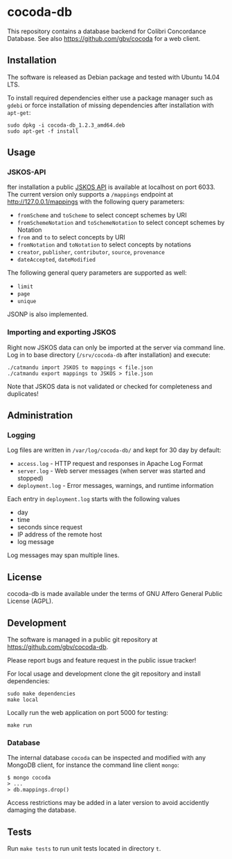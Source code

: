 # cocoda-db

This repository contains a database backend for Colibri Concordance Database. 
See also <https://github.com/gbv/cocoda> for a web client.

## Installation

The software is released as Debian package and tested with Ubuntu 14.04 LTS.

To install required dependencies either use a package manager such as `gdebi`
or force installation of missing dependencies after installation with
`apt-get`:

    sudo dpkg -i cocoda-db_1.2.3_amd64.deb
    sudo apt-get -f install

## Usage

### JSKOS-API

fter installation a public [JSKOS API](https://github.com/gbv/jskos-api) is
available at localhost on port 6033. The current version only supports a
`/mappings` endpoint at <http://127.0.0.1/mappings> with the following query
parameters:

* `fromScheme` and `toScheme` to select concept schemes by URI
* `fromSchemeNotation` and `toSchemeNotation` to select concept schemes
  by Notation
* `from` and `to` to select concepts by URI
* `fromNotation` and `toNotation` to select concepts by notations
* `creator`, `publisher`, `contributor`, `source`, `provenance`
* `dateAccepted`, `dateModified`
 
The following general query parameters are supported as well:

* `limit`
* `page`
* `unique`

JSONP is also implemented.

### Importing and exporting JSKOS

Right now JSKOS data can only be imported at the server via command line. Log
in to base directory (`/srv/cocoda-db` after installation) and execute:

    ./catmandu import JSKOS to mappings < file.json
    ./catmandu export mappings to JSKOS > file.json

Note that JSKOS data is not validated or checked for completeness and
duplicates!

## Administration

### Logging

Log files are written in `/var/log/cocoda-db/` and kept for 30 day by default:

* `access.log` - HTTP request and responses in Apache Log Format
* `server.log` - Web server messages (when server was started and stopped)
* `deployment.log` - Error messages, warnings, and runtime information

Each entry in `deployment.log` starts with the following values

* day
* time
* seconds since request
* IP address of the remote host
* log message

Log messages may span multiple lines.

## License

cocoda-db is made available under the terms of GNU Affero General Public
License (AGPL).

## Development

The software is managed in a public git repository at
<https://github.com/gbv/cocoda-db>. 

Please report bugs and feature request in the public issue tracker!

For local usage and development clone the git repository and install
dependencies:

    sudo make dependencies
    make local

Locally run the web application on port 5000 for testing:
 
    make run

### Database

The internal database `cocoda` can be inspected and modified with any MongoDB
client, for instance the command line client `mongo`:

    $ mongo cocoda
    > ...
    > db.mappings.drop()

Access restrictions may be added in a later version to avoid accidently
damaging the database.

## Tests

Run `make tests` to run unit tests located in directory `t`.

